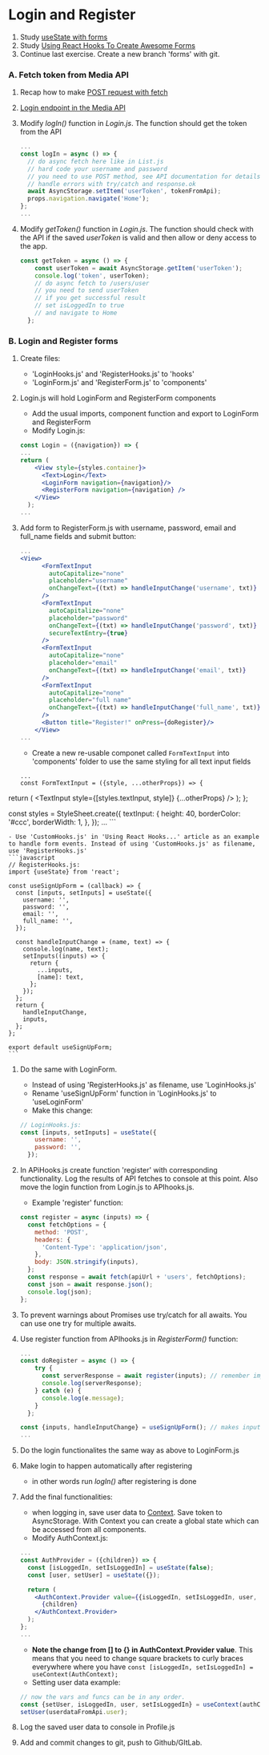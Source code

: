 # Login and Register

1. Study [useState with forms](https://www.youtube.com/watch?v=R7T5GQLxRD4)
1. Study [Using React Hooks To Create Awesome Forms](https://medium.com/@geeky_writer_/using-react-hooks-to-create-awesome-forms-6f846a4ce57)
1. Continue last exercise. Create a new branch 'forms' with git.
### A. Fetch token from Media API

1. Recap how to make [POST request with fetch](https://developer.mozilla.org/en-US/docs/Web/API/Fetch_API/Using_Fetch#Supplying_request_options)
1. [Login endpoint in the Media API](http://media.mw.metropolia.fi/wbma/docs/#api-Authentication-PostAuth)
1. Modify _logIn()_ function in _Login.js_. The function should get the token from the API

   ```jsx harmony
   ...
   const logIn = async () => {
     // do async fetch here like in List.js
     // hard code your username and password
     // you need to use POST method, see API documentation for details
     // handle errors with try/catch and response.ok
     await AsyncStorage.setItem('userToken', tokenFromApi);
     props.navigation.navigate('Home');
   };
   ...
   ```
1. Modify _getToken()_ function in _Login.js_. The function should check with the API if the saved _userToken_ is valid and then allow or deny access to the app.
   ```jsx
   const getToken = async () => {
       const userToken = await AsyncStorage.getItem('userToken');
       console.log('token', userToken);
       // do async fetch to /users/user
       // you need to send userToken
       // if you get successful result 
       // set isLoggedIn to true
       // and navigate to Home
     };
   ```

### B. Login and Register forms  
 
1. Create files:
    * 'LoginHooks.js' and 'RegisterHooks.js' to 'hooks' 
    * 'LoginForm.js' and 'RegisterForm.js' to 'components'
1. Login.js will hold LoginForm and RegisterForm components
    * Add the usual imports, component function and export to LoginForm and RegisterForm
    * Modify Login.js:
    ```jsx harmony
    const Login = ({navigation}) => {
    ...   
    return (
        <View style={styles.container}>
          <Text>Login</Text>
          <LoginForm navigation={navigation}/>
          <RegisterForm navigation={navigation} />
        </View>
      );
   ...
   ```
1. Add form to RegisterForm.js with username, password, email and full_name fields and submit button:
   ```jsx
   ...
   <View>
         <FormTextInput
           autoCapitalize="none"
           placeholder="username"
           onChangeText={(txt) => handleInputChange('username', txt)}
         />
         <FormTextInput
           autoCapitalize="none"
           placeholder="password"
           onChangeText={(txt) => handleInputChange('password', txt)}
           secureTextEntry={true}
         />
         <FormTextInput
           autoCapitalize="none"
           placeholder="email"
           onChangeText={(txt) => handleInputChange('email', txt)}
         />
         <FormTextInput
           autoCapitalize="none"
           placeholder="full name"
           onChangeText={(txt) => handleInputChange('full_name', txt)}
         />
         <Button title="Register!" onPress={doRegister}/>
       </View>
   ...
   ```
    
    - Create a new re-usable componet called `FormTextInput` into 'components' folder to use the same styling for all text input fields
    ```
    ...
    const FormTextInput = ({style, ...otherProps}) => {
  return (
    <TextInput
      style={[styles.textInput, style]}
      {...otherProps}
    />
  );
};

const styles = StyleSheet.create({
  textInput: {
    height: 40,
    borderColor: '#ccc',
    borderWidth: 1,
  },
});
    ...
    ```
   
    - Use 'CustomHooks.js' in 'Using React Hooks...' article as an example to handle form events. Instead of using 'CustomHooks.js' as filename, use 'RegisterHooks.js'
    ```javascript
    // RegisterHooks.js:
    import {useState} from 'react';
    
    const useSignUpForm = (callback) => {
      const [inputs, setInputs] = useState({
        username: '',
        password: '',
        email: '',
        full_name: '',
      });
    
      const handleInputChange = (name, text) => {
        console.log(name, text);
        setInputs((inputs) => {
          return {
            ...inputs,
            [name]: text,
          };
        });
      };
      return {
        handleInputChange,
        inputs,
      };
    };
    
    export default useSignUpForm;
    ```
1. Do the same with LoginForm.
   * Instead of using 'RegisterHooks.js' as filename, use 'LoginHooks.js'
   * Rename 'useSignUpForm' function in 'LoginHooks.js' to 'useLoginForm'
   * Make this change:
   ```javascript
   // LoginHooks.js:
   const [inputs, setInputs] = useState({
       username: '',
       password: '',
     });
   ```
    
1. In APiHooks.js create function 'register' with corresponding functionality. Log the results of API fetches to console at this point. Also move the login function from Login.js to APIhooks.js.
    * Example 'register' function:
    ```javascript
    const register = async (inputs) => {
      const fetchOptions = {
        method: 'POST',
        headers: {
          'Content-Type': 'application/json',
        },
        body: JSON.stringify(inputs),
      };
      const response = await fetch(apiUrl + 'users', fetchOptions);
      const json = await response.json();
      console.log(json);
    };
    ```
1. To prevent warnings about Promises use try/catch for all awaits. You can use one try for multiple awaits.
1. Use register function from APIhooks.js in _RegisterForm()_ function:
   ```jsx
   ...
   const doRegister = async () => {
       try {
         const serverResponse = await register(inputs); // remember imports
         console.log(serverResponse);   
       } catch (e) {
         console.log(e.message);
       }
     };
   
   const {inputs, handleInputChange} = useSignUpForm(); // makes inputs and handleInput change visible from RegisterHooks.js
   ...
   ```
1. Do the login functionalites the same way as above to LoginForm.js
1. Make login to happen automatically after registering
   * in other words run _logIn()_ after registering is done
1. Add the final functionalities:
    * when logging in, save user data to [Context](https://upmostly.com/tutorials/how-to-use-the-usecontext-hook-in-react). Save token to AsyncStorage. With Context you can create a global state which can be accessed from all components.
    * Modify AuthContext.js:
    ```jsx
    ...
    const AuthProvider = ({children}) => {
      const [isLoggedIn, setIsLoggedIn] = useState(false);
      const [user, setUser] = useState({});
    
      return (
        <AuthContext.Provider value={{isLoggedIn, setIsLoggedIn, user, setUser}}>
          {children}
        </AuthContext.Provider>
      );
    };
    ...
    ```
   * <b>Note the change from [] to {} in AuthContext.Provider value</b>. This means that you need to change square brackets to curly braces everywhere where you have `const [isLoggedIn, setIsLoggedIn] = useContext(AuthContext);`
   * Setting user data example:
   ```javascript
   // now the vars and funcs can be in any order.
   const {setUser, isLoggedIn, user, setIsLoggedIn} = useContext(authContext);
   setUser(userdataFromApi.user); 
   ```
1. Log the saved user data to console in Profile.js
1. Add and commit changes to git, push to Github/GItLab.
